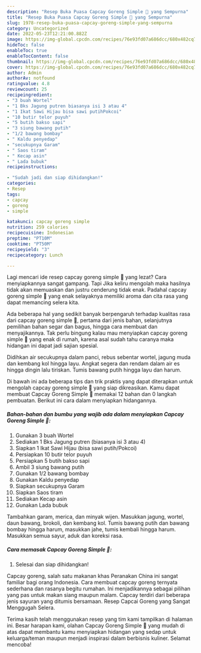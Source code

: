 ```yaml
---
description: "Resep Buka Puasa Capcay Goreng Simple 🥗 yang Sempurna"
title: "Resep Buka Puasa Capcay Goreng Simple 🥗 yang Sempurna"
slug: 1978-resep-buka-puasa-capcay-goreng-simple-yang-sempurna
category: Uncategorized
date: 2022-05-23T12:21:00.882Z
image: https://img-global.cpcdn.com/recipes/76e93fd07a686dcc/680x482cq70/capcay-goreng-simple-foto-resep-utama.jpg
hideToc: false
enableToc: true
enableTocContent: false
thumbnail: https://img-global.cpcdn.com/recipes/76e93fd07a686dcc/680x482cq70/capcay-goreng-simple-foto-resep-utama.jpg
cover: https://img-global.cpcdn.com/recipes/76e93fd07a686dcc/680x482cq70/capcay-goreng-simple-foto-resep-utama.jpg
author: Admin
authorAv: notfound
ratingvalue: 4.8
reviewcount: 25
recipeingredient:
- "3 buah Wortel"
- "1 Bks Jagung putren biasanya isi 3 atau 4"
- "1 Ikat Sawi Hijau bisa sawi putihPokcoi"
- "10 butir telor puyuh"
- "5 butih bakso sapi"
- "3 siung bawang putih"
- "1/2 bawang bombay"
- " Kaldu penyedap"
- "secukupnya Garam"
- " Saos tiram"
- " Kecap asin"
- " Lada bubuk"
recipeinstructions:

- "Sudah jadi dan siap dihidangkan!"
categories:
- Resep
tags:
- capcay
- goreng
- simple

katakunci: capcay goreng simple 
nutrition: 259 calories
recipecuisine: Indonesian
preptime: "PT10M"
cooktime: "PT50M"
recipeyield: "3"
recipecategory: Lunch

---
```



Lagi mencari ide resep capcay goreng simple 🥗 yang lezat? Cara menyiapkannya sangat gampang. Tapi Jika keliru mengolah maka hasilnya tidak akan memuaskan dan justru cenderung tidak enak. Padahal capcay goreng simple 🥗 yang enak selayaknya memiliki aroma dan cita rasa yang dapat memancing selera kita.


Ada beberapa hal yang sedikit banyak berpengaruh terhadap kualitas rasa dari capcay goreng simple 🥗, pertama dari jenis bahan, selanjutnya pemilihan bahan segar dan bagus, hingga cara membuat dan menyajikannya. Tak perlu bingung kalau mau menyiapkan capcay goreng simple 🥗 yang enak di rumah, karena asal sudah tahu caranya maka hidangan ini dapat jadi sajian spesial.

Didihkan air secukupnya dalam panci, rebus sebentar wortel, jagung muda dan kembang kol hingga layu. Angkat segera dan rendam dalam air es hingga dingin lalu tiriskan. Tumis bawang putih hingga layu dan harum.


Di bawah ini ada beberapa tips dan trik praktis yang dapat diterapkan untuk mengolah capcay goreng simple 🥗 yang siap dikreasikan. Kamu dapat membuat Capcay Goreng Simple 🥗 memakai 12 bahan dan 0 langkah pembuatan. Berikut ini cara dalam menyiapkan hidangannya.

<!--inarticleads1-->

##### Bahan-bahan dan bumbu yang wajib ada dalam menyiapkan Capcay Goreng Simple 🥗:

1. Gunakan 3 buah Wortel
1. Sediakan 1 Bks Jagung putren (biasanya isi 3 atau 4)
1. Siapkan 1 Ikat Sawi Hijau (bisa sawi putih/Pokcoi)
1. Persiapkan 10 butir telor puyuh
1. Persiapkan 5 butih bakso sapi
1. Ambil 3 siung bawang putih
1. Gunakan 1/2 bawang bombay
1. Gunakan  Kaldu penyedap
1. Siapkan secukupnya Garam
1. Siapkan  Saos tiram
1. Sediakan  Kecap asin
1. Gunakan  Lada bubuk


Tambahkan garam, merica, dan minyak wijen. Masukkan jagung, wortel, daun bawang, brokoli, dan kembang kol. Tumis bawang putih dan bawang bombay hingga harum, masukkan jahe, tumis kembali hingga harum. Masukkan semua sayur, aduk dan koreksi rasa. 

<!--inarticleads2-->

##### Cara memasak Capcay Goreng Simple 🥗:


1. Selesai dan siap dihidangkan!

Capcay goreng, salah satu makanan khas Peranakan China ini sangat familiar bagi orang Indonesia. Cara membuat capcay goreng ternyata sederhana dan rasanya begitu rumahan. Ini menjadikannya sebagai pilihan yang pas untuk makan siang maupun malam. Capcay terdiri dari beberapa jenis sayuran yang ditumis bersamaan. Resep Capcai Goreng yang Sangat Menggugah Selera. 

Terima kasih telah menggunakan resep yang tim kami tampilkan di halaman ini. Besar harapan kami, olahan Capcay Goreng Simple 🥗 yang mudah di atas dapat membantu kamu menyiapkan hidangan yang sedap untuk keluarga/teman maupun menjadi inspirasi dalam berbisnis kuliner. Selamat mencoba!
